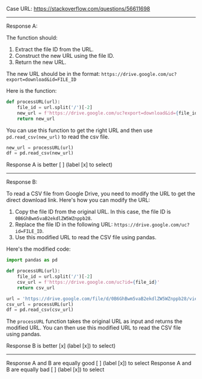 Case URL: https://stackoverflow.com/questions/56611698

------
Response A:



The function should:

1. Extract the file ID from the URL.
2. Construct the new URL using the file ID.
3. Return the new URL.

The new URL should be in the format: `https://drive.google.com/uc?export=download&id=FILE_ID`

Here is the function:

```python
def processURL(url):
    file_id = url.split('/')[-2]
    new_url = f'https://drive.google.com/uc?export=download&id={file_id}'
    return new_url
```

You can use this function to get the right URL and then use `pd.read_csv(new_url)` to read the csv file.

```python
new_url = processURL(url)
df = pd.read_csv(new_url)
```

Response A is better [ ] (label [x] to select)

-------
Response B:

To read a CSV file from Google Drive, you need to modify the URL to get the direct download link. Here's how you can modify the URL:

1. Copy the file ID from the original URL. In this case, the file ID is `0B6GhBwm5vaB2ekdlZW5WZnppb28`.
2. Replace the file ID in the following URL: `https://drive.google.com/uc?id=FILE_ID`.
3. Use this modified URL to read the CSV file using pandas.

Here's the modified code:

```python
import pandas as pd

def processURL(url):
    file_id = url.split('/')[-2]
    csv_url = f'https://drive.google.com/uc?id={file_id}'
    return csv_url

url = 'https://drive.google.com/file/d/0B6GhBwm5vaB2ekdlZW5WZnppb28/view?usp=sharing'
csv_url = processURL(url)
df = pd.read_csv(csv_url)
```

The `processURL` function takes the original URL as input and returns the modified URL. You can then use this modified URL to read the CSV file using pandas.

Response B is better [x] (label [x]) to select)

-------

Response A and B are equally good [ ] (label [x]) to select
Response A and B are equally bad [ ] (label [x]) to select
